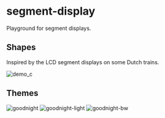 # segment-display
Playground for segment displays.

## Shapes

Inspired by the LCD segment displays on some Dutch trains.

![demo_c](https://user-images.githubusercontent.com/14018963/174204313-8d2fd422-29d9-4a4f-8476-24168333f42b.jpeg)

## Themes
![goodnight](https://user-images.githubusercontent.com/14018963/174203915-c5f27b19-2188-440a-b74f-d7d41dde1080.png)
![goodnight-light](https://user-images.githubusercontent.com/14018963/174203989-82e7c034-2ec9-4771-8c65-73d989f9be51.png)
![goodnight-bw](https://user-images.githubusercontent.com/14018963/174204040-f921e799-86aa-42bc-b95f-dbcc0b64fa52.png)
